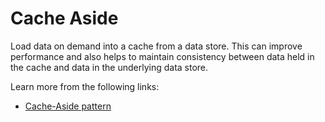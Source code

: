 # Cache Aside

Load data on demand into a cache from a data store. This can improve performance and also helps to maintain consistency between data held in the cache and data in the underlying data store.

Learn more from the following links:

- [Cache-Aside pattern](https://learn.microsoft.com/en-us/azure/architecture/patterns/cache-aside)

